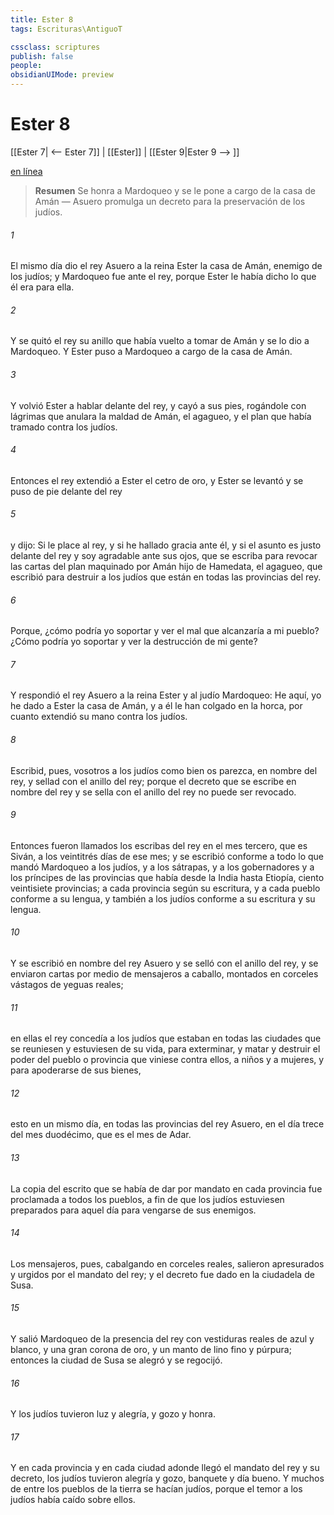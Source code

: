 ```yaml
---
title: Ester 8
tags: Escrituras\AntiguoT

cssclass: scriptures
publish: false
people:
obsidianUIMode: preview
---
```


# Ester 8
[[Ester 7| <-- Ester 7]] | [[Ester]] | [[Ester 9|Ester 9 --> ]]

[en línea](https://churchofjesuschrist.org/study/scriptures/ot/esth/8?lang=spa)

> __Resumen__
Se honra a Mardoqueo y se le pone a cargo de la casa de Amán — Asuero promulga un decreto para la preservación de los judíos.

###### 1 
El mismo día dio el rey Asuero a la reina Ester la casa de Amán, enemigo de los judíos; y Mardoqueo fue ante el rey, porque Ester le había dicho lo que él era para ella.

###### 2 
Y se quitó el rey su anillo que había vuelto a tomar de Amán y se lo dio a Mardoqueo. Y Ester puso a Mardoqueo a cargo de la casa de Amán.

###### 3 
Y volvió Ester a hablar delante del rey, y cayó a sus pies, rogándole con lágrimas que anulara la maldad de Amán, el agagueo, y el plan que había tramado contra los judíos.

###### 4 
Entonces el rey extendió a Ester el cetro de oro, y Ester se levantó y se puso de pie delante del rey

###### 5 
y dijo: Si le place al rey, y si he hallado gracia ante él, y si el asunto es justo delante del rey y soy agradable ante sus ojos, que se escriba para revocar las cartas del plan maquinado por Amán hijo de Hamedata, el agagueo, que escribió para destruir a los judíos que están en todas las provincias del rey.

###### 6 
Porque, ¿cómo podría yo soportar y ver el mal que alcanzaría a mi pueblo? ¿Cómo podría yo soportar y ver la destrucción de mi gente?

###### 7 
Y respondió el rey Asuero a la reina Ester y al judío Mardoqueo: He aquí, yo he dado a Ester la casa de Amán, y a él le han colgado en la horca, por cuanto extendió su mano contra los judíos.

###### 8 
Escribid, pues, vosotros a los judíos como bien os parezca, en nombre del rey, y sellad con el anillo del rey; porque el decreto que se escribe en nombre del rey y se sella con el anillo del rey no puede ser revocado.

###### 9 
Entonces fueron llamados los escribas del rey en el mes tercero, que es Siván, a los veintitrés días de ese mes; y se escribió conforme a todo lo que mandó Mardoqueo a los judíos, y a los sátrapas, y a los gobernadores y a los príncipes de las provincias que había desde la India hasta Etiopía, ciento veintisiete provincias; a cada provincia según su escritura, y a cada pueblo conforme a su lengua, y también a los judíos conforme a su escritura y su lengua.

###### 10 
Y se escribió en nombre del rey Asuero y se selló con el anillo del rey, y se enviaron cartas por medio de mensajeros a caballo, montados en corceles vástagos de yeguas reales;

###### 11 
en ellas el rey concedía a los judíos que estaban en todas las ciudades que se reuniesen y estuviesen  de su vida, para exterminar, y matar y destruir el poder del pueblo o provincia que viniese contra ellos,  a niños y a mujeres, y para apoderarse de sus bienes,

###### 12 
esto en un mismo día, en todas las provincias del rey Asuero, en el día trece del mes duodécimo, que es el mes de Adar.

###### 13 
La copia del escrito que se había de dar por mandato en cada provincia fue proclamada a todos los pueblos, a fin de que los judíos estuviesen preparados para aquel día para vengarse de sus enemigos.

###### 14 
Los mensajeros, pues, cabalgando en corceles reales, salieron apresurados y urgidos por el mandato del rey; y el decreto fue dado en la ciudadela de Susa.

###### 15 
Y salió Mardoqueo de la presencia del rey con vestiduras reales de azul y blanco, y una gran corona de oro, y un manto de lino fino y  púrpura; entonces la ciudad de Susa se alegró y se regocijó.

###### 16 
Y los judíos tuvieron luz y alegría, y gozo y honra.

###### 17 
Y en cada provincia y en cada ciudad adonde llegó el mandato del rey y su decreto, los judíos tuvieron alegría y gozo, banquete y día bueno. Y muchos de entre los pueblos de la tierra se hacían judíos, porque el temor a los judíos había caído sobre ellos.

